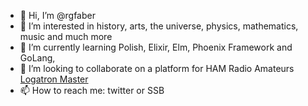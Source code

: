 - 👋 Hi, I’m @rgfaber
- 👀 I’m interested in history, arts, the universe, physics, mathematics, music and much more
- 🌱 I’m currently learning Polish, Elixir, Elm, Phoenix Framework and GoLang, 
- 💞️ I’m looking to collaborate on a platform for HAM Radio Amateurs [Logatron Master](https://github.com/rgfaber/logatron-io)
- 📫 How to reach me: twitter or SSB


<!---
rgfaber/rgfaber is a ✨ special ✨ repository because its `README.md` (this file) appears on your GitHub profile.
You can click the Preview link to take a look at your changes.
--->
